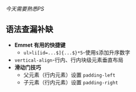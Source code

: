 *今天需要熟悉PS*

## 语法查漏补缺

- **Emmet 有用的快捷键**
  - `ul>li[id=...$]{...$}*5`-使用`$`添加升序数字
- `vertical-align`-行内、行内块级元素垂直布局
- **滑动门技巧**
  - 父元素（行内元素）设置 `padding-left`
  - 子元素（行内元素）设置 `padding-right`

